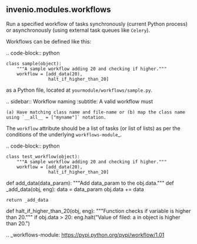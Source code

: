 
invenio.modules.workflows
-------------------------

Run a specified workflow of tasks synchronously (current Python process) or asynchronously (using external task queues like `Celery`).

Workflows can be defined like this:

.. code-block:: python

    class sample(object):
        """A sample workflow adding 20 and checking if higher."""
        workflow = [add_data(20),
                    halt_if_higher_than_20]


as a Python file, located at `yourmodule/workflows/sample.py`.

.. sidebar:: Workflow naming
    :subtitle: A valid workflow must

    (a) Have matching class name and file-name or (b) map the class name using `__all__ = ["myname"]` notation.


The `workflow` attribute should be a list of tasks (or list of lists) as per the conditions of the underlying `workflows-module`_.


.. code-block:: python

    class test_workflow(object):
        """A sample workflow adding 20 and checking if higher."""
        workflow = [add_data(20),
                    halt_if_higher_than_20]



def add_data(data_param):
    """Add data_param to the obj.data."""
    def _add_data(obj, eng):
        data = data_param
        obj.data += data

    return _add_data

def halt_if_higher_than_20(obj, eng):
    """Function checks if variable is higher than 20."""
    if obj.data > 20:
        eng.halt("Value of filed: a in object is higher than 20.")


.. _workflows-module: https://pypi.python.org/pypi/workflow/1.01
